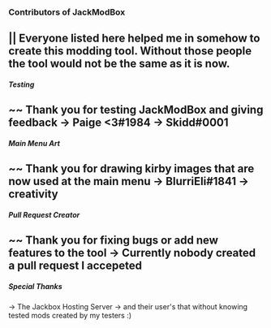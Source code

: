 ### Contributors of JackModBox
||
Everyone listed here helped me in somehow to create this modding tool.
Without those people the tool would not be the same as it is now.
---

##### Testing
~~ Thank you for testing JackModBox and giving feedback
→  Paige <3#1984
→ Skidd#0001
---

##### Main Menu Art
~~ Thank you for drawing kirby images that are now used at the main menu
→ BlurriEli#1841
→ creativity
---

##### Pull Request Creator
~~ Thank you for fixing bugs or add new features to the tool
→ Currently nobody created a pull request I accepeted
---

##### Special Thanks
→ The Jackbox Hosting Server
→ and their user's that without knowing tested mods created by my testers :)